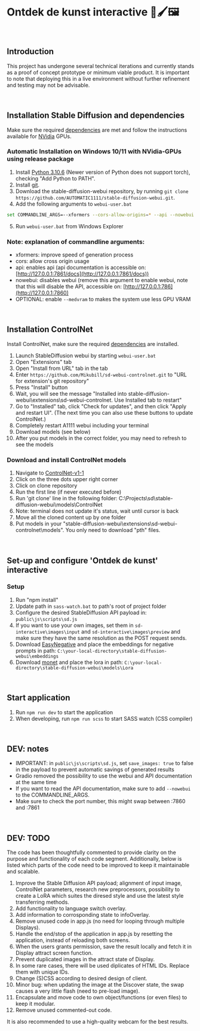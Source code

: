 # Ontdek de kunst interactive 🎨🖌️🖼️

<br>

## Introduction
This project has undergone several technical iterations and currently stands as a proof of concept prototype or minimum viable product. It is important to note that deploying this in a live environment without further refinement and testing may not be advisable.

<br>

## Installation Stable Diffusion and dependencies
Make sure the required [dependencies](https://github.com/AUTOMATIC1111/stable-diffusion-webui/wiki/Dependencies) are met and follow the instructions available for [NVidia](https://github.com/AUTOMATIC1111/stable-diffusion-webui/wiki/Install-and-Run-on-NVidia-GPUs) GPUs.

### Automatic Installation on Windows 10/11 with NVidia-GPUs using release package
1. Install [Python 3.10.6](https://www.python.org/downloads/release/python-3106/) (Newer version of Python does not support torch), checking "Add Python to PATH".
2. Install [git](https://git-scm.com/download/win).
3. Download the stable-diffusion-webui repository, by running `git clone https://github.com/AUTOMATIC1111/stable-diffusion-webui.git`.
4. Add the following arguments to `webui-user.bat`
```bash
set COMMANDLINE_ARGS=--xformers --cors-allow-origins=* --api --nowebui
```
5. Run `webui-user.bat` from Windows Explorer

### Note: explanation of commandline arguments:
- xformers: improve speed of generation process
- cors: allow cross origin usage
- api: enables api (api documentation is accessible on: [http://127.0.0.1:7861/docs](http://127.0.0.1:7861/docs))
- nowebui: disables webui (remove this argument to enable webui, note that this will disable the API, accessible on: [http://127.0.0.1:786](http://127.0.0.1:7860)
- OPTIONAL: enable `--medvram` to makes the system use less GPU VRAM

<br>

## Installation ControlNet
Install ControlNet, make sure the required [dependencies](https://github.com/AUTOMATIC1111/stable-diffusion-webui/wiki/Dependencies) are installed.

1. Launch StableDiffusion webui by starting `webui-user.bat`
2. Open "Extensions" tab
3. Open "Install from URL" tab in the tab
4. Enter `https://github.com/Mikubill/sd-webui-controlnet.git` to "URL for extension's git repository"
5. Press "Install" button
6. Wait, you will see the message "Installed into stable-diffusion-webui\extensions\sd-webui-controlnet. Use Installed tab to restart"
7. Go to "Installed" tab, click "Check for updates", and then click "Apply and restart UI". (The next time you can also use these buttons to update ControlNet.)
8. Completely restart A1111 webui including your terminal
9. Download models (see below)
10. After you put models in the correct folder, you may need to refresh to see the models

### Download and install ControlNet models
1. Navigate to [ControlNet-v1-1](https://huggingface.co/lllyasviel/ControlNet-v1-1/tree/main)
2. Click on the three dots upper right corner
3. Click on clone repository
4. Run the first line (if never executed before)
5. Run 'git clone' line in the following folder: C:\Projects\sd\stable-diffusion-webui\models\ControlNet
6. Note: terminal does not update it's status, wait until cursor is back
7. Move all the cloned content up by one folder
8. Put models in your "stable-diffusion-webui\extensions\sd-webui-controlnet\models". You only need to download "pth" files.

<br>

## Set-up and configure 'Ontdek de kunst' interactive

### Setup
1. Run "npm install"
2. Update path in `sass-watch.bat` to path's root of project folder
3. Configure the desired StableDiffusion API payload in: `public\js\scripts\sd.js`
4. If you want to use your own images, set them in `sd-interactive\images\input` and `sd-interactive\images\preview` and make sure they have the same resolution as the POST request sends.
5. Download [EasyNegative](https://civitai.com/models/7808/easynegative) and place the embeddings for negative prompts in path: `C:\your-local-directory\stable-diffusion-webui\embeddings`
6. Download [monet](https://civitai.com/images/375698?modelId=21482&postId=81508&id=21482&slug=claude-monet-painting-style) and place the lora in path: `C:\your-local-directory\stable-diffusion-webui\models\Lora`

<br>

## Start application
1. Run `npm run dev` to start the application
2. When developing, run `npm run scss` to start SASS watch (CSS compiler)

<br>

## DEV: notes
- IMPORTANT: in `public\js\scripts\sd.js`, set `save_images: true` to false in the payload to prevent automatic savings of generated results
- Gradio removed the possibility to use the webui and API documentation at the same time
- If you want to read the API documentation, make sure to add `--nowebui` to the COMMANDLINE_ARGS.
- Make sure to check the port number, this might swap between :7860 and :7861

<br>

## DEV: TODO
The code has been thoughtfully commented to provide clarity on the purpose and functionality of each code segment. Additionally, below is listed which parts of the code need to be improved to keep it maintainable and scalable.

1. Improve the Stable Diffusion API payload; alignment of input image, ControlNet parameters, research new preprocessors, possibility to create a LoRA which suites the diresed style and use the latest style transferring methods.
2. Add functionality to language switch overlay.
3. Add information to corrosponding state to infoOverlay.
4. Remove unused code in app.js (no need for looping through multiple Displays).
5. Handle the end/stop of the application in app.js by resetting the application, instead of reloading both screens.
6. When the users grants permission, save the result locally and fetch it in Display attract screen function.
7. Prevent duplicated images in the attract state of Display.
8. In some rare cases, there will be used diplicates of HTML IDs. Replace them with unique IDs.
9. Change (S)CSS according to desired design of client.
10. Minor bug: when updating the image at the Discover state, the swap causes a very little flash (need to pre-load image).
11. Encapsulate and move code to own object/functions (or even files) to keep it modular.
12. Remove unused commented-out code.

It is also recommended to use a high-quality webcam for the best results.